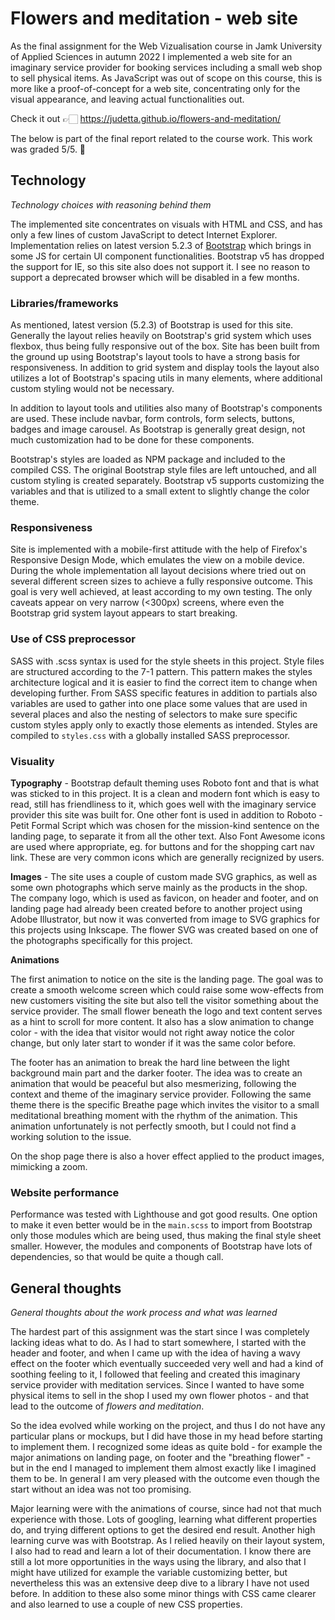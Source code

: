 # Flowers and meditation - web site

As the final assignment for the Web Vizualisation course in Jamk University of Applied Sciences 
in autumn 2022 I implemented a web site for an imaginary 
service provider for booking services including a small web shop to sell physical items. 
As JavaScript was out of scope on this course, this is more like a proof-of-concept for a web site, 
concentrating only for the visual appearance, and leaving actual functionalities out.

Check it out 👉🏻 https://judetta.github.io/flowers-and-meditation/

The below is part of the final report related to the course work. This work was graded 5/5. 🎉


## Technology
_Technology choices with reasoning behind them_

The implemented site concentrates on visuals with HTML and CSS, and has only a few lines of custom JavaScript 
to detect Internet Explorer. Implementation relies on latest version 5.2.3 of [Bootstrap](https://getbootstrap.com/) 
which brings in some JS for certain UI component functionalities. Bootstrap v5 has dropped the support for IE, 
so this site also does not support it. I see no reason to support a deprecated browser which will be disabled 
in a few months.


### Libraries/frameworks

As mentioned, latest version (5.2.3) of Bootstrap is used for this site. Generally the layout relies heavily 
on Bootstrap's grid system which uses flexbox, thus being fully responsive out of the box. Site has been built 
from the ground up using Bootstrap's layout tools to have a strong basis for responsiveness. In addition to 
grid system and display tools the layout also utilizes a lot of Bootstrap's spacing utils in many elements, 
where additional custom styling would not be necessary.

In addition to layout tools and utilities also many of Bootstrap's components are used. These include navbar, 
form controls, form selects, buttons, badges and image carousel. As Bootstrap is generally great design, not much 
customization had to be done for these components.

Bootstrap's styles are loaded as NPM package and included to the compiled CSS. The original Bootstrap style files 
are left untouched, and all custom styling is created separately. Bootstrap v5 supports customizing the variables 
and that is utilized to a small extent to slightly change the color theme.


### Responsiveness

Site is implemented with a mobile-first attitude with the help of Firefox's Responsive Design Mode, which 
emulates the view on a mobile device. During the whole implementation all layout decisions where tried out 
on several different screen sizes to achieve a fully responsive outcome. This goal is very well achieved, 
at least according to my own testing. The only caveats appear on very narrow (<300px) screens, where even the 
Bootstrap grid system layout appears to start breaking.


### Use of CSS preprocessor

SASS with .scss syntax is used for the style sheets in this project. Style files are structured according to 
the 7-1 pattern. This pattern makes the styles architecture logical and it is easier to find the correct item 
to change when developing further. From SASS specific features in addition to partials also variables are used 
to gather into one place some values that are used in several places and also the nesting of selectors to make 
sure specific custom styles apply only to exactly those elements as intended. Styles are compiled to `styles.css` 
with a globally installed SASS preprocessor.


### Visuality

**Typography** - Bootstrap default theming uses Roboto font and that is what was sticked to in this project. 
It is a clean and modern font which is easy to read, still has friendliness to it, which goes well with the 
imaginary service provider this site was built for. One other font is used in addition to Roboto - Petit Formal 
Script which was chosen for the mission-kind sentence on the landing page, to separate it from all the other text. 
Also Font Awesome icons are used where appropriate, eg. for buttons and for the shopping cart nav link. These 
are very common icons which are generally recignized by users.

**Images** - The site uses a couple of custom made SVG graphics, as well as some own photographs which serve mainly 
as the products in the shop. The company logo, which is used as favicon, on header and footer, and on landing page 
had already been created before to another project using Adobe Illustrator, but now it was converted from image to 
SVG graphics for this projects using Inkscape. The flower SVG was created based on one of the photographs specifically 
for this project. 

**Animations** 

The first animation to notice on the site is the landing page. The goal was to create a smooth welcome 
screen which could raise some wow-effects from new customers visiting the site but also tell the visitor something about 
the service provider. The small flower beneath the logo and text content serves as a hint to scroll for more content. 
It also has a slow animation to change color - with the idea that visitor would not right away notice the color change, 
but only later start to wonder if it was the same color before. 

The footer has an animation to break the hard line between the light background main part and the darker footer. 
The idea was to create an animation that would be peaceful but also mesmerizing, following the context and theme of the 
imaginary service provider. Following the same theme there is the specific Breathe page which invites the visitor to 
a small meditational breathing moment with the rhythm of the animation. This animation unfortunately is not perfectly 
smooth, but I could not find a working solution to the issue.

On the shop page there is also a hover effect applied to the product images, mimicking a zoom.


### Website performance

Performance was tested with Lighthouse and got good results. One option to make it even better would be in the `main.scss` 
to import from Bootstrap only those modules which are being used, thus making the final style sheet smaller. However, 
the modules and components of Bootstrap have lots of dependencies, so that would be quite a though call. 


## General thoughts

_General thoughts about the work process and what was learned_

The hardest part of this assignment was the start since I was completely lacking ideas what to do. As I had to start 
somewhere, I started with the header and footer, and when I came up with the idea of having a wavy effect on the footer 
which eventually succeeded very well and had a kind of soothing feeling to it, I followed that feeling and created this 
imaginary service provider with meditation services. Since I wanted to have some physical items to sell in the shop 
I used my own flower photos - and that lead to the outcome of _flowers and meditation_. 

So the idea evolved while working on the project, and thus I do not have any particular plans or mockups, but I did have 
those in my head before starting to implement them. I recognized some ideas as quite bold - for example the major animations 
on landing page, on footer and the "breathing flower" - but in the end I managed to implement them almost exactly like I 
imagined them to be. In general I am very pleased with the outcome even though the start without an idea was not too promising. 

Major learning were with the animations of course, since had not that much experience with those. Lots of googling, learning what 
different properties do, and trying different options to get the desired end result. Another high learning curve was with 
Bootstrap. As I relied heavily on their layout system, I also had to read and learn a lot of their documentation. I know there 
are still a lot more opportunities in the ways using the library, and also that I might have utilized for example the variable 
customizing better, but nevertheless this was an extensive deep dive to a library I have not used before. In addition to these 
also some minor things with CSS came clearer and also learned to use a couple of new CSS properties.
